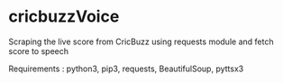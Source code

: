 # cricbuzzVoice
Scraping the live score from CricBuzz using requests module and fetch score  to speech

Requirements :
  python3,
  pip3,
  requests,
  BeautifulSoup,
  pyttsx3
